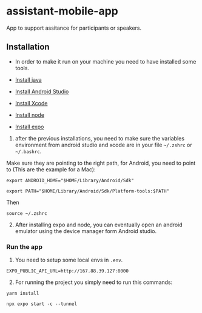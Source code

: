 # assistant-mobile-app
App to support assitance for participants or speakers.

## Installation

- In order to make it run on your machine you need to have installed some tools.

- [Install java](https://www.oracle.com/java/technologies/downloads/)
- [Install Android Studio](https://developer.android.com/studio/install)
- [Install Xcode](https://developer.apple.com/xcode/resources/)
- [Install node](https://nodejs.org/en/download/prebuilt-installer/current)
- [Install expo](https://nodejs.org/en/download/prebuilt-installer/current)


1. after the previous installations, you need to make sure the variables environment from android studio and xcode are in your file `~/.zshrc` or `~/.bashrc`.

Make sure they are pointing to the right path, for Android, you need to point to (This are the example for a Mac):

```
export ANDROID_HOME="$HOME/Library/Android/Sdk"
```
```
export PATH="$HOME/Library/Android/Sdk/Platform-tools:$PATH"
```
Then 
```
source ~/.zshrc
```
2. After installing expo and node, you can eventually open an android emulator using the device manager form Android studio.

### Run the app

1. You need to setup some local envs in `.env`.

```
EXPO_PUBLIC_API_URL=http://167.88.39.127:8000
```

2. For running the project you simply need to run this commands:

```
yarn install
```

```
npx expo start -c --tunnel
```